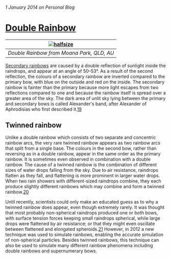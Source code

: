 ###### 1 January 2014 on Personal Blog

# [Double Rainbow]

|[![halfsize][1]][2]|
|:---:|
| _Double Rainbow from Moana Park, QLD, AU_ |

[Secondary rainbows] are caused by a double reflection of sunlight inside the
raindrops, and appear at an angle of 50–53°. As a result of the second
reflection, the colours of a secondary rainbow are inverted compared to the
primary bow, with blue on the outside and red on the inside. The secondary
rainbow is fainter than the primary because more light escapes from two
reflections compared to one and because the rainbow itself is spread over a
greater area of the sky. The dark area of unlit sky lying between the primary
and secondary bows is called Alexander's band, after Alexander of Aphrodisias
who first described it.[19]

## Twinned rainbow

Unlike a double rainbow which consists of two separate and concentric rainbow
arcs, the very rare twinned rainbow appears as two rainbow arcs that split
from a single base. The colours in the second bow, rather than reversing as
in a double rainbow, appear in the same order as the primary rainbow. It is
sometimes even observed in combination with a double rainbow. The cause of a
twinned rainbow is the combination of different sizes of water drops falling
from the sky. Due to air resistance, raindrops flatten as they fall, and
flattening is more prominent in larger water drops. When two rain showers
with different-sized raindrops combine, they each produce slightly different
rainbows which may combine and form a twinned rainbow.[20]

Until recently, scientists could only make an educated guess as to why a
twinned rainbow does appear, even though extremely rarely. It was thought that
most probably non-spherical raindrops produced one or both bows, with surface
tension forces keeping small raindrops spherical, while large drops were
flattened by air resistance; or that they might even oscillate between
flattened and elongated spheroids.[21] However, in 2012 a new technique was
used to simulate rainbows, enabling the accurate simulation of non-spherical
particles. Besides twinned rainbows, this technique can also be used to
simulate many different rainbow phenomena including double rainbows and
supernumerary bows.

[Double Rainbow]: /1
[Secondary rainbows]: http://en.wikipedia.org/wiki/Double_rainbow#Variations
[1]: http://markconstable.com/lib/img/20131214_Double_Rainbow_halfsize.jpg
[2]: http://markconstable.com/lib/img/20131214_Double_Rainbow.jpg
[19]: http://en.wikipedia.org/wiki/Double_rainbow#cite_note-19
[20]: http://en.wikipedia.org/wiki/Double_rainbow#cite_note-20
[21]: http://en.wikipedia.org/wiki/Double_rainbow#cite_note-21
